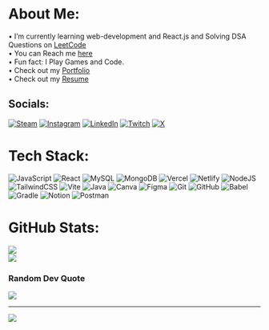 # About Me:
• I’m currently learning web-development and React.js and Solving DSA Questions on [LeetCode](https://leetcode.com/u/harshilx/)<br>• You can Reach me [here](https://linktr.ee/harxxhil.gg)<br>• Fun fact: I Play Games and Code. <br>• Check out my [Portfolio](https://portfolio-harxxhilgg.vercel.app/) <br>• Check out my [Resume](https://drive.google.com/file/d/1T0QImzGZW5Jad1Vn9apDPh3GJqVAGbcZ/view?usp=drive_link)


##  Socials:
[![Steam](https://img.shields.io/badge/Steam-black.svg?logo=Steam&logoColor=white)](https://steamcommunity.com/id/harxxhilgg/) [![Instagram](https://img.shields.io/badge/Instagram-%23E4405F.svg?logo=Instagram&logoColor=white)](https://instagram.com/harxxhilop) [![LinkedIn](https://img.shields.io/badge/LinkedIn-%230077B5.svg?logo=linkedin&logoColor=white)](https://linkedin.com/in/harxxhilgg) [![Twitch](https://img.shields.io/badge/Twitch-%239146FF.svg?logo=Twitch&logoColor=white)](https://twitch.tv/b00biesau444) [![X](https://img.shields.io/badge/X-black.svg?logo=X&logoColor=white)](https://x.com/harxxhilop)

# Tech Stack:
![JavaScript](https://img.shields.io/badge/javascript-%23323330.svg?style=for-the-badge&logo=javascript&logoColor=%23F7DF1E) ![React](https://img.shields.io/badge/react-%2320232a.svg?style=for-the-badge&logo=react&logoColor=%2361DAFB) ![MySQL](https://img.shields.io/badge/mysql-4479A1.svg?style=for-the-badge&logo=mysql&logoColor=white) ![MongoDB](https://img.shields.io/badge/MongoDB-%234ea94b.svg?style=for-the-badge&logo=mongodb&logoColor=white) ![Vercel](https://img.shields.io/badge/vercel-%23000000.svg?style=for-the-badge&logo=vercel&logoColor=white) ![Netlify](https://img.shields.io/badge/netlify-%23000000.svg?style=for-the-badge&logo=netlify&logoColor=#00C7B7) ![NodeJS](https://img.shields.io/badge/node.js-6DA55F?style=for-the-badge&logo=node.js&logoColor=white) ![TailwindCSS](https://img.shields.io/badge/tailwindcss-%2338B2AC.svg?style=for-the-badge&logo=tailwind-css&logoColor=white) ![Vite](https://img.shields.io/badge/vite-%23646CFF.svg?style=for-the-badge&logo=vite&logoColor=white) ![Java](https://img.shields.io/badge/java-%23ED8B00.svg?style=for-the-badge&logo=openjdk&logoColor=white) ![Canva](https://img.shields.io/badge/Canva-%2300C4CC.svg?style=for-the-badge&logo=Canva&logoColor=white) ![Figma](https://img.shields.io/badge/figma-%23F24E1E.svg?style=for-the-badge&logo=figma&logoColor=white) ![Git](https://img.shields.io/badge/git-%23F05033.svg?style=for-the-badge&logo=git&logoColor=white) ![GitHub](https://img.shields.io/badge/github-%23121011.svg?style=for-the-badge&logo=github&logoColor=white) ![Babel](https://img.shields.io/badge/Babel-F9DC3e?style=for-the-badge&logo=babel&logoColor=black) ![Gradle](https://img.shields.io/badge/Gradle-02303A.svg?style=for-the-badge&logo=Gradle&logoColor=white) ![Notion](https://img.shields.io/badge/Notion-%23000000.svg?style=for-the-badge&logo=notion&logoColor=white) ![Postman](https://img.shields.io/badge/Postman-FF6C37?style=for-the-badge&logo=postman&logoColor=white)
# GitHub Stats:
![](https://github-readme-streak-stats.herokuapp.com/?user=harxxhilgg&theme=dark&hide_border=false)<br/>
![](https://github-readme-stats.vercel.app/api/top-langs/?username=harxxhilgg&theme=dark&hide_border=false&include_all_commits=true&count_private=true&layout=compact)

### Random Dev Quote
![](https://quotes-github-readme.vercel.app/api?type=horizontal&theme=merko)

---
[![](https://visitcount.itsvg.in/api?id=harxxhilgg&label=Profile%20Views&color=12&icon=2&pretty=false)](https://visitcount.itsvg.in)

<!-- Proudly created with GPRM ( https://gprm.itsvg.in ) -->
